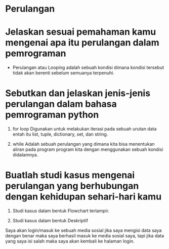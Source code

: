 # Perulangan

# Jelaskan sesuai pemahaman kamu mengenai apa itu perulangan dalam pemrograman

-  Perulangan atau Looping adalah sebuah kondisi dimana kondisi tersebut tidak akan berenti sebelum semuanya terpenuhi.

# Sebutkan dan jelaskan jenis-jenis perulangan dalam bahasa pemrograman python

1. for loop Digunakan untuk melakukan iterasi pada sebuah urutan data entah itu list, tuple, dictionary, set, dan string.

2. while Adalah sebuah perulangan yang dimana kita bisa menentukan aliran pada program program kita dengan menggunakan sebuah kondisi didalamnya.


# Buatlah studi kasus mengenai perulangan yang berhubungan dengan kehidupan sehari-hari kamu

1. Studi kasus dalam bentuk Flowchart terlampir.

2. Studi kasus dalam bentuk Deskriptif

Saya akan login/masuk ke sebuah media sosial jika saya mengisi data saya dengan benar maka saya berhasil masuk ke media sosial saya, tapi jika data yang saya isi salah maka saya akan kembali ke halaman login.

